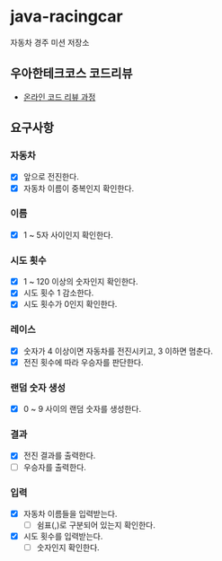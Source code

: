 # java-racingcar

자동차 경주 미션 저장소

## 우아한테크코스 코드리뷰

- [온라인 코드 리뷰 과정](https://github.com/woowacourse/woowacourse-docs/blob/master/maincourse/README.md)

## 요구사항
### 자동차
- [x] 앞으로 전진한다.
- [x] 자동차 이름이 중복인지 확인한다.

### 이름
- [x] 1 ~ 5자 사이인지 확인한다.

### 시도 횟수
- [x] 1 ~ 120 이상의 숫자인지 확인한다.
- [x] 시도 횟수 1 감소한다.
- [x] 시도 횟수가 0인지 확인한다.

### 레이스
- [x] 숫자가 4 이상이면 자동차를 전진시키고, 3 이하면 멈춘다.
- [x] 전진 횟수에 따라 우승자를 판단한다.

### 랜덤 숫자 생성
- [x] 0 ~ 9 사이의 랜덤 숫자를 생성한다.

### 결과
- [x] 전진 결과를 출력한다.
- [ ] 우승자를 출력한다.

### 입력
- [x] 자동차 이름들을 입력받는다.
  - [ ] 쉼표(,)로 구분되어 있는지 확인한다.
- [x] 시도 횟수를 입력받는다.
  - [ ] 숫자인지 확인한다.